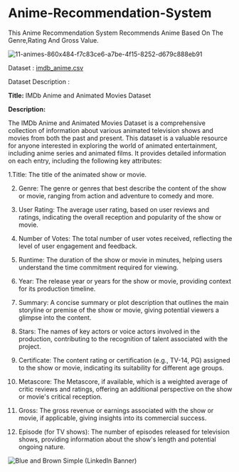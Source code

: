 # Anime-Recommendation-System

This Anime Recommendation System Recommends Anime Based On The Genre,Rating And Gross Value.

![11-animes-860x484-f7c83ce6-a7be-4f15-8252-d679c888eb91](https://github.com/IAMSAGAYAABINESH/Anime-Recommendation-System/assets/76099682/fb00f623-ad71-41b4-b151-4ab21f650d5c)


Dataset : [imdb_anime.csv](https://github.com/IAMSAGAYAABINESH/Anime-Recommendation-System/files/12639876/imdb_anime.csv)

Dataset Description :

**Title:** IMDb Anime and Animated Movies Dataset

**Description:**

The IMDb Anime and Animated Movies Dataset is a comprehensive collection of information about various animated television shows and movies from both the past and present. This dataset is a valuable resource for anyone interested in exploring the world of animated entertainment, including anime series and animated films. It provides detailed information on each entry, including the following key attributes:

1.Title: The title of the animated show or movie.

2. Genre: The genre or genres that best describe the content of the show or movie, ranging from action and adventure to comedy and more.

3. User Rating: The average user rating, based on user reviews and ratings, indicating the overall reception and popularity of the show or movie.

4. Number of Votes: The total number of user votes received, reflecting the level of user engagement and feedback.

5. Runtime: The duration of the show or movie in minutes, helping users understand the time commitment required for viewing.

6. Year: The release year or years for the show or movie, providing context for its production timeline.

7. Summary: A concise summary or plot description that outlines the main storyline or premise of the show or movie, giving potential viewers a glimpse into the content.

8. Stars: The names of key actors or voice actors involved in the production, contributing to the recognition of talent associated with the project.

9. Certificate: The content rating or certification (e.g., TV-14, PG) assigned to the show or movie, indicating its suitability for different age groups.

10. Metascore: The Metascore, if available, which is a weighted average of critic reviews and ratings, offering an additional perspective on the show or movie's critical reception.

11. Gross: The gross revenue or earnings associated with the show or movie, if applicable, giving insights into its commercial success.

12. Episode (for TV shows): The number of episodes released for television shows, providing information about the show's length and potential ongoing nature.
    
![Blue and Brown Simple  (LinkedIn Banner)](https://github.com/IAMSAGAYAABINESH/Anime-Recommendation-System/assets/76099682/f41b4664-015c-4d65-9f0d-fafb317eac2f)

